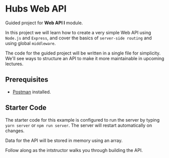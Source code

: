 # Hubs Web API

Guided project for **Web API I** module.

In this project we will learn how to create a very simple Web API using `Node.js` and `Express`, and cover the basics of `server-side routing` and using global `middleware`.

The code for the guided project will be written in a single file for simplicity. We'll see ways to structure an API to make it more maintainable in upcoming lectures.

## Prerequisites

- [Postman](https://www.getpostman.com/downloads/) installed.

## Starter Code

The starter code for this example is configured to run the server by typing `yarn server` or `npm run server`. The server will restart automatically on changes.

Data for the API will be stored in memory using an array.

Follow along as the intstructor walks you through building the API.
